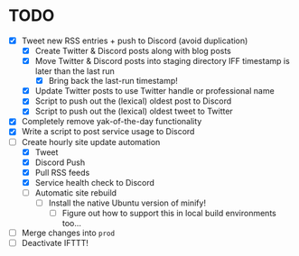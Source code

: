 # TODO

* [x] Tweet new RSS entries + push to Discord (avoid duplication)
	* [x] Create Twitter & Discord posts along with blog posts
	* [x] Move Twitter & Discord posts into staging directory IFF timestamp is later than the last run
		* [x] Bring back the last-run timestamp!
	* [x] Update Twitter posts to use Twitter handle or professional name
	* [x] Script to push out the (lexical) oldest post to Discord
	* [x] Script to push out the (lexical) oldest tweet to Twitter
* [x] Completely remove yak-of-the-day functionality
* [x] Write a script to post service usage to Discord
* [ ] Create hourly site update automation
	* [x] Tweet
	* [x] Discord Push
	* [x] Pull RSS feeds
	* [x] Service health check to Discord
	* [ ] Automatic site rebuild
    	* [ ] Install the native Ubuntu version of minify!
        	* [ ] Figure out how to support this in local build environments too...
* [ ] Merge changes into `prod`
* [ ] Deactivate IFTTT!
